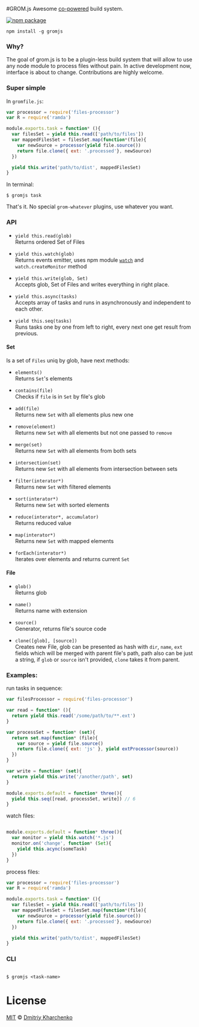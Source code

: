 #GROM.js
Awesome [co-powered](https://www.npmjs.com/package/co) build system.

[![npm package][npm-ver-link]][releases]

```
npm install -g gromjs
```

### Why?

The goal of grom.js is to be a plugin-less build system that will allow to use any node module to process files without pain. In active development now, interface is about to change. Contributions are highly welcome.

### Super simple

In `gromfile.js`:

```js
var processor = require('files-processor')
var R = require('ramda')

module.exports.task = function* (){
  var filesSet = yield this.read(['path/to/files'])
  var mappedFilesSet = filesSet.map(function*(file){
    var newSource = processor(yield file.source())
    return file.clone({ ext: '.processed'}, newSource)
  })

  yield this.write('path/to/dist', mappedFilesSet)
}
```

In terminal:

```
$ gromjs task
```

That's it. No special `grom-whatever` plugins, use whatever you want.

### API

+ `yield this.read(glob)` <br />
    Returns ordered Set of Files

+ `yield this.watch(glob)` <br />
  Returns events emitter, uses npm module [`watch`](https://www.npmjs.com/package/watch) and `watch.createMonitor` method


+ `yield this.write(glob, Set)` <br />
  Accepts glob, Set of Files and writes everything in right place.


+ `yield this.async(tasks)` <br />
  Accepts array of tasks and runs in asynchronously and independent to each other.


+ `yield this.seq(tasks)` <br />
  Runs tasks one by one from left to right, every next one get result from previous.

#### Set
  Is a set of `Files` uniq by glob, have next methods:

  + `elements()` <br/>
    Returns `Set`'s elements

  + `contains(file)` <br/>
    Checks if `file` is in `Set` by file's glob

  + `add(file)` <br/>
    Returns new `Set` with all elements plus new one

  + `remove(element)` <br/>
    Returns new `Set` with all elements but not one passed to `remove`

  + `merge(set)` <br/>
    Returns new `Set` with all elements from both sets

  + `intersection(set)` <br/>
    Returns new `Set` with all elements from intersection between sets

  + `filter(interator*)` <br/>
    Returns new `Set` with filtered elements

  + `sort(interator*)` <br/>
    Returns new `Set` with sorted elements

  + `reduce(interator*, accumulator)` <br/>
    Returns reduced value

  + `map(interator*)` <br/>
    Returns new `Set` with mapped elements

  + `forEach(interator*)` <br/>
    Iterates over elements and returns current `Set`


#### File

+ `glob()` <br />
  Returns glob

+ `name()` <br />
  Returns name with extension

+ `source()` <br />
  Generator, returns file's source code

+ `clone([glob], [source])` <br />
  Creates new File, glob can be presented as hash with `dir`, `name`, `ext` fields which will be merged with parent file's path,
  path also can be just a string, if `glob` or `source` isn't provided, `clone` takes it from parent.


### Examples:

run tasks in sequence:
```js
var filesProcessor = require('files-processor')

var read = function* (){
  return yield this.read('/some/path/to/**.ext')
}

var processSet = function* (set){
  return set.map(function* (file){
    var source = yield file.source()
    return file.clone({ ext: 'js' }, yield extProcessor(source))
  })
}

var write = function* (set){
  return yield this.write('/another/path', set)
}

module.exports.default = function* three(){
  yield this.seq([read, processSet, write]) // 6
}

```

watch files:
```js

module.exports.default = function* three(){
  var monitor = yield this.watch('*.js')
  monitor.on('change', function* (Set){
    yield this.acync(someTask)
  })
}

```


process files:

```js
var processor = require('files-processor')
var R = require('ramda')

module.exports.task = function* (){
  var filesSet = yield this.read(['path/to/files'])
  var mappedFilesSet = filesSet.map(function*(file){
    var newSource = processor(yield file.source())
    return file.clone({ ext: '.processed'}, newSource)
  })

  yield this.write('path/to/dist', mappedFilesSet)
}
```

### CLI

```

$ gromjs <task-name>

```


# License

[MIT][mit] © [Dmitriy Kharchenko][author]


[mit]:          http://opensource.org/licenses/MIT
[author]:       http://github.com/aki-russia
[releases]:     https://github.com/aki-russia/gromjs/releases
[npm-pkg-link]: https://www.npmjs.org/package/gromjs
[npm-ver-link]: https://img.shields.io/npm/v/gromjs.svg?style=flat-square
